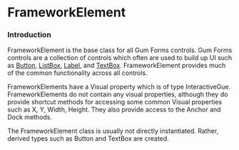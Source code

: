 # FrameworkElement

### Introduction

FrameworkElement is the base class for all Gum Forms controls. Gum Forms controls are a collection of controls which often are used to build up UI such as [Button](../button.md), [ListBox](../listbox.md), [Label](../label.md), and [TextBox](../textbox.md). FrameworkElement provides much of the common functionality across all controls.

FrameworkElements have a Visual property which is of type InteractiveGue. FrameworkElements do not contain any visual properties, although they do provide shortcut methods for accessing some common Visual properties such as X, Y, Width, Height. They also provide access to the Anchor and Dock methods.

The FrameworkElement class is usually not directly instantiated. Rather, derived types such as Button and TextBox are created.
